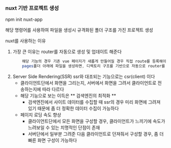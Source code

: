 ### nuxt 기반 프로젝트 생성

npm init nuxt-app <project-name>

해당 명령어를 사용하여 파일을 생성시 규격화된 폴더 구조를 가진 프로젝트 생성

nuxt를 사용하는 이유

1. 가장 큰 이유는 router를 자동으로 생성 및 업데이트 해준다
   ```java
       해당 기능의 경우 기존 vue 페이지가 새롭게 만들어질 경우 직접 route를 등록해야하는 불편함을 개선한 기능이다.
       pages폴더 아래에 파일을 생성하면, 디렉토리 구조를 기반으로 자동으로 router를 관리해준다
   ```
2. Server Side Rendering(SSR)
   ssr와 대조되는 기능으로는 csr(client) 이다
   - 클라이언트단에서 화면을 그리는지, 서버에서 화면을 그려서 클라이언트로 전송하는지에 따라 다르다
   - 해당 기능으로 보는 이득은 ** 검색엔진의 최적화 **
     - 검색엔진에서 사이트 데이터를 수집할 때 ssr의 경우 미리 화면에 그려져 있기 때문에 좀 더 정확한 데이터 수집이 가능하다
   - 페이지 로딩 속도 향상
     - 클라이언트단에서 모든 화면을 구성할 경우, 클라이언트가 느끼기에 속도가 느려보일 수 있는 치명적인 단점이 존재
     - 서버단에서 일부분 그려준 다음 클라이언트로 던져줘서 구성할 경우, 좀 더 빠른 화면 구성이 가능하다
